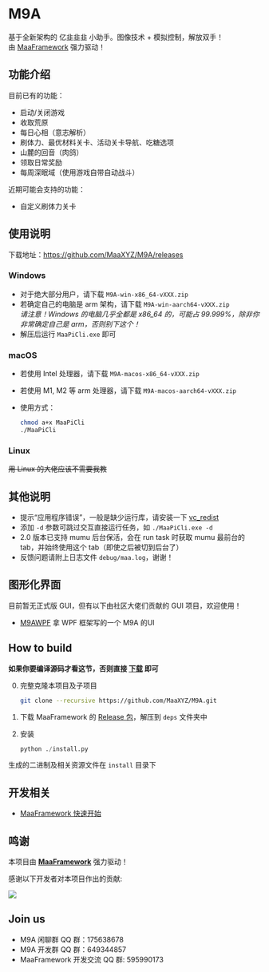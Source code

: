 # M9A

基于全新架构的 亿韭韭韭 小助手。图像技术 + 模拟控制，解放双手！  
由 [MaaFramework](https://github.com/MaaXYZ/MaaFramework) 强力驱动！

## 功能介绍

目前已有的功能：

- 启动/关闭游戏
- 收取荒原
- 每日心相（意志解析）
- 刷体力、最优材料关卡、活动关卡导航、吃糖选项
- 山麓的回音（肉鸽）
- 领取日常奖励
- 每周深眠域（使用游戏自带自动战斗）

近期可能会支持的功能：
- 自定义刷体力关卡

## 使用说明

下载地址：<https://github.com/MaaXYZ/M9A/releases>

### Windows

- 对于绝大部分用户，请下载 `M9A-win-x86_64-vXXX.zip`
- 若确定自己的电脑是 arm 架构，请下载 `M9A-win-aarch64-vXXX.zip`  
  _请注意！Windows 的电脑几乎全都是 x86_64 的，可能占 99.999%，除非你非常确定自己是 arm，否则别下这个！_
- 解压后运行 `MaaPiCli.exe` 即可

### macOS

- 若使用 Intel 处理器，请下载 `M9A-macos-x86_64-vXXX.zip`
- 若使用 M1, M2 等 arm 处理器，请下载 `M9A-macos-aarch64-vXXX.zip`
- 使用方式：

  ```bash
  chmod a+x MaaPiCli
  ./MaaPiCli
  ```

### Linux

~~用 Linux 的大佬应该不需要我教~~

## 其他说明

- 提示“应用程序错误”，一般是缺少运行库，请安装一下 [vc_redist](https://aka.ms/vs/17/release/vc_redist.x64.exe)
- 添加 `-d` 参数可跳过交互直接运行任务，如 `./MaaPiCli.exe -d`
- 2.0 版本已支持 mumu 后台保活，会在 run task 时获取 mumu 最前台的 tab，并始终使用这个 tab（即使之后被切到后台了）
- 反馈问题请附上日志文件 `debug/maa.log`，谢谢！

## 图形化界面

目前暂无正式版 GUI，但有以下由社区大佬们贡献的 GUI 项目，欢迎使用！

- [M9AWPF](https://github.com/MLAcookie/M9AWPF) 拿 WPF 框架写的一个 M9A 的UI

## How to build

**如果你要编译源码才看这节，否则直接 [下载](https://github.com/MaaXYZ/M9A/releases) 即可**

0. 完整克隆本项目及子项目

    ```bash
    git clone --recursive https://github.com/MaaXYZ/M9A.git
    ```

1. 下载 MaaFramework 的 [Release 包](https://github.com/MaaXYZ/MaaFramework/releases)，解压到 `deps` 文件夹中
2. 安装

    ```python
    python ./install.py
    ```

生成的二进制及相关资源文件在 `install` 目录下

## 开发相关

- [MaaFramework 快速开始](https://github.com/MaaXYZ/MaaFramework/blob/main/docs/zh_cn/1.1-%E5%BF%AB%E9%80%9F%E5%BC%80%E5%A7%8B.md)

## 鸣谢

本项目由 **[MaaFramework](https://github.com/MaaXYZ/MaaFramework)** 强力驱动！

感谢以下开发者对本项目作出的贡献:

<a href="https://github.com/MaaXYZ/M9A/graphs/contributors">
  <img src="https://contrib.rocks/image?repo=MaaXYZ/M9A&max=1000" />
</a>

## Join us
- M9A 闲聊群 QQ 群：175638678
- M9A 开发群 QQ 群：649344857
- MaaFramework 开发交流 QQ 群: 595990173
